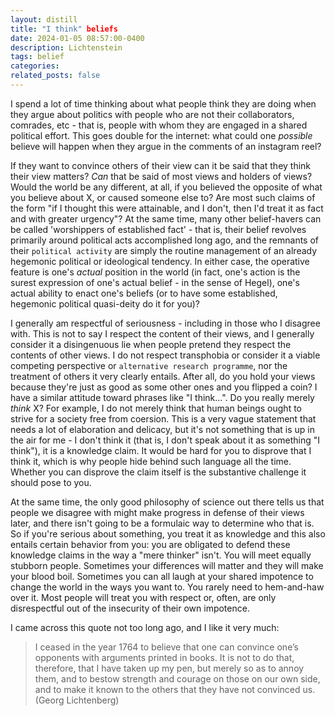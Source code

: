```yaml
---
layout: distill
title: "I think" beliefs
date: 2024-01-05 08:57:00-0400
description: Lichtenstein
tags: belief
categories: 
related_posts: false
---
```


I spend a lot of time thinking about what people think they are doing when they argue about politics with people who are not their collaborators, comrades, etc - that is, people with whom they are engaged in a shared political effort. This goes double for the internet: what could one <i> possible </i> believe will happen when they argue in the comments of an instagram reel? 

If they want to convince others of their view can it be said that they think their view matters? <i> Can </i> that be said of most views and holders of views? Would the world be any different, at all, if you believed the opposite of what you believe about X, or caused someone else to? Are most such claims of the form "if I thought this were attainable, and I don't, then I'd treat it as fact and with greater urgency"? At the same time, many other belief-havers can be called 'worshippers of established fact' - that is, their belief revolves primarily around political acts accomplished long ago, and the remnants of their `political activity` are simply the routine management of an already hegemonic political or ideological tendency. In either case, the operative feature is one's <i>actual</i> position in the world (in fact, one's action is the surest expression of one's actual belief - in the sense of Hegel), one's actual ability to enact one's beliefs (or to have some established, hegemonic political quasi-deity do it for you)?

I generally am respectful of seriousness - including in those who I disagree with. This is not to say I respect the content of their views, and I generally consider it a disingenuous lie when people pretend they respect the contents of other views. I do not respect transphobia or consider it a viable competing perspective or `alternative research programme`, nor the treatment of others it very clearly entails. After all, do you hold your views because they're just as good as some other ones and you flipped a coin? I have a similar attitude toward phrases like "I think...". Do you really merely <i> think </i> X? For example, I do not merely think that human beings ought to strive for a society free from coersion. This is a very vague statement that needs a lot of elaboration and delicacy, but it's not something that is up in the air for me - I don't think it (that is, I don't speak about it as something "I think"), it is a knowledge claim. It would be hard for you to disprove that I think it, which is why people hide behind such language all the time. Whether you can disprove the claim itself is the substantive challenge it should pose to you.

At the same time, the only good philosophy of science out there tells us that people we disagree with might make progress in defense of their views later, and there isn't going to be a formulaic way to determine who that is. So if you're serious about something, you treat it as knowledge and this also entails certain behavior from you: you are obligated to defend these knowledge claims in the way a "mere thinker" isn't. You will meet equally stubborn people. Sometimes your differences will matter and they will make your blood boil. Sometimes you can all laugh at your shared impotence to change the world in the ways you want to. You rarely need to hem-and-haw over it. Most people will treat you with respect or, often, are only disrespectful out of the insecurity of their own impotence.

I came across this quote not too long ago, and I like it very much:

> I ceased in the year 1764 to believe that one can convince one’s opponents with arguments printed in books. It is not to do that, therefore, that I have taken up my pen, but merely so as to annoy them, and to bestow strength and courage on those on our own side, and to make it known to the others that they have not convinced us. (Georg Lichtenberg)
